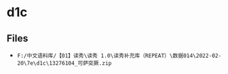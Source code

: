 # d1c

## Files

- `F:/中文语料库/【01】读秀\读秀 1.0\读秀补充库（REPEAT）\数据014\2022-02-20\7e\d1c\13276104_可萨突厥.zip`
